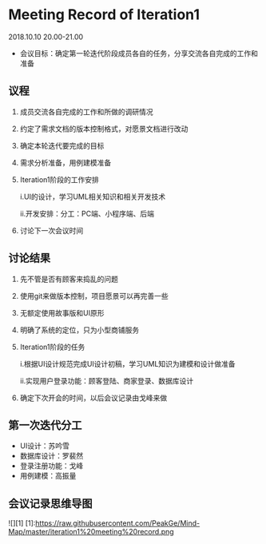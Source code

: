 # Meeting Record of Iteration1

2018.10.10 20.00-21.00

- 会议目标：确定第一轮迭代阶段成员各自的任务，分享交流各自完成的工作和准备

## 议程
1.  成员交流各自完成的工作和所做的调研情况
2.  约定了需求文档的版本控制格式，对愿景文档进行改动
3.  确定本轮迭代要完成的目标
4.  需求分析准备，用例建模准备
5.  Iteration1阶段的工作安排
	
	i.UI的设计，学习UML相关知识和相关开发技术
	
	ii.开发安排：分工：PC端、小程序端、后端
6. 讨论下一次会议时间
## 讨论结果
1.  先不管是否有顾客来捣乱的问题
2.  使用git来做版本控制，项目愿景可以再完善一些
3.  无额定使用故事版和UI原形
4.  明确了系统的定位，只为小型商铺服务
5.  Iteration1阶段的任务
	
	i.根据UI设计规范完成UI设计初稿，学习UML知识为建模和设计做准备
	
	ii.实现用户登录功能：顾客登陆、商家登录、数据库设计
6. 确定下次开会的时间，以后会议记录由戈峰来做
## 第一次迭代分工

- UI设计：苏吟雪
- 数据库设计：罗裴然
- 登录注册功能：戈峰
- 用例建模：高振量

## 会议记录思维导图

![][1]
[1]:https://raw.githubusercontent.com/PeakGe/Mind-Map/master/iteration1%20meeting%20record.png
